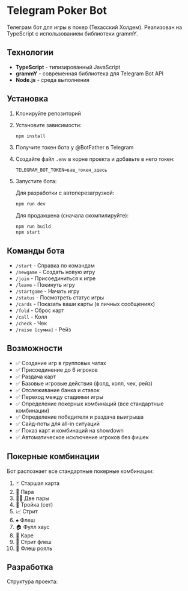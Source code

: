 # Telegram Poker Bot

Телеграм бот для игры в покер (Техасский Холдем). Реализован на TypeScript с использованием библиотеки grammY.

## Технологии

- **TypeScript** - типизированный JavaScript
- **grammY** - современная библиотека для Telegram Bot API
- **Node.js** - среда выполнения

## Установка

1. Клонируйте репозиторий
2. Установите зависимости:
   ```bash
   npm install
   ```

3. Получите токен бота у @BotFather в Telegram
4. Создайте файл `.env` в корне проекта и добавьте в него токен:
   ```
   TELEGRAM_BOT_TOKEN=ваш_токен_здесь
   ```
5. Запустите бота:

   Для разработки с автоперезагрузкой:
   ```bash
   npm run dev
   ```

   Для продакшена (сначала скомпилируйте):
   ```bash
   npm run build
   npm start
   ```

## Команды бота

- `/start` - Справка по командам
- `/newgame` - Создать новую игру
- `/join` - Присоединиться к игре
- `/leave` - Покинуть игру
- `/startgame` - Начать игру
- `/status` - Посмотреть статус игры
- `/cards` - Показать ваши карты (в личных сообщениях)
- `/fold` - Сброс карт
- `/call` - Колл
- `/check` - Чек
- `/raise [сумма]` - Рейз

## Возможности

- ✅ Создание игр в групповых чатах
- ✅ Присоединение до 6 игроков
- ✅ Раздача карт
- ✅ Базовые игровые действия (фолд, колл, чек, рейз)
- ✅ Отслеживание банка и ставок
- ✅ Переход между стадиями игры
- ✅ Определение покерных комбинаций (все стандартные комбинации)
- ✅ Определение победителя и раздача выигрыша
- ✅ Сайд-поты для all-in ситуаций
- ✅ Показ карт и комбинаций на showdown
- ✅ Автоматическое исключение игроков без фишек

## Покерные комбинации

Бот распознает все стандартные покерные комбинации:
1. 🃏 Старшая карта
2. 👥 Пара
3. 👥👥 Две пары
4. 🎯 Тройка (сет)
5. 📈 Стрит
6. ♠️ Флеш
7. 🏠 Фулл хаус
8. 🎰 Каре
9. 🌟 Стрит флеш
10. 👑 Флеш рояль

## Разработка

Структура проекта:
